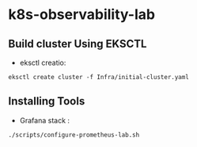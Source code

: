 # k8s-observability-lab

## Build cluster Using EKSCTL
- eksctl creatio:

```
eksctl create cluster -f Infra/initial-cluster.yaml
```
  
## Installing Tools
- Grafana stack :
```
./scripts/configure-prometheus-lab.sh
```

